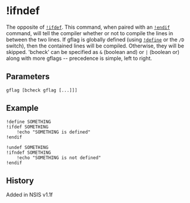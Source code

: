 # !ifndef

The opposite of [`!ifdef`][1]. This command, when paired with an [`!endif`][2] command, will tell the compiler whether or not to compile the lines in between the two lines. If gflag is globally defined (using [`!define`][3] or the `/D` switch), then the contained lines will be compiled. Otherwise, they will be skipped. 'bcheck' can be specified as `&` (boolean and) or `|` (boolean or) along with more gflags -- precedence is simple, left to right.

## Parameters

    gflag [bcheck gflag [...]]]

## Example

    !define SOMETHING
    !ifdef SOMETHING
        !echo "SOMETHING is defined"
    !endif

    !undef SOMETHING
    !ifndef SOMETHING
        !echo "SOMETHING is not defined"
    !endif

## History

Added in NSIS v1.1f

[1]: !ifdef.md
[2]: !endif.md
[3]: !define.md
